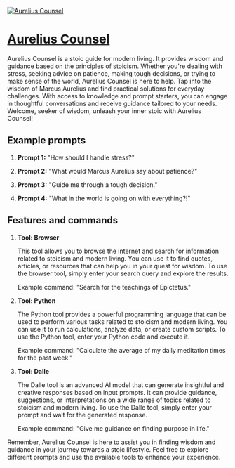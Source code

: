 [![Aurelius Counsel](https://files.oaiusercontent.com/file-jAxBXG7KMrKq2QI2YTgf4oGO?se=2123-10-16T21%3A21%3A31Z&sp=r&sv=2021-08-06&sr=b&rscc=max-age%3D31536000%2C%20immutable&rscd=attachment%3B%20filename%3Def88c48c-b234-4e63-b875-d1c6d4f32fa1.png&sig=eMxoNbflgqyRYhdGZmeHGQhLBX7SB9nw82f0ksSoN1Q%3D)](https://chat.openai.com/g/g-hkVVLSiMo-aurelius-counsel)

# [Aurelius Counsel](https://chat.openai.com/g/g-hkVVLSiMo-aurelius-counsel)

Aurelius Counsel is a stoic guide for modern living. It provides wisdom and guidance based on the principles of stoicism. Whether you're dealing with stress, seeking advice on patience, making tough decisions, or trying to make sense of the world, Aurelius Counsel is here to help. Tap into the wisdom of Marcus Aurelius and find practical solutions for everyday challenges. With access to knowledge and prompt starters, you can engage in thoughtful conversations and receive guidance tailored to your needs. Welcome, seeker of wisdom, unleash your inner stoic with Aurelius Counsel!

## Example prompts

1. **Prompt 1:** "How should I handle stress?"

2. **Prompt 2:** "What would Marcus Aurelius say about patience?"

3. **Prompt 3:** "Guide me through a tough decision."

4. **Prompt 4:** "What in the world is going on with everything?!"

## Features and commands

1. **Tool: Browser**

   This tool allows you to browse the internet and search for information related to stoicism and modern living. You can use it to find quotes, articles, or resources that can help you in your quest for wisdom. To use the browser tool, simply enter your search query and explore the results.

   Example command: "Search for the teachings of Epictetus."

2. **Tool: Python**

   The Python tool provides a powerful programming language that can be used to perform various tasks related to stoicism and modern living. You can use it to run calculations, analyze data, or create custom scripts. To use the Python tool, enter your Python code and execute it.

   Example command: "Calculate the average of my daily meditation times for the past week."

3. **Tool: Dalle**

   The Dalle tool is an advanced AI model that can generate insightful and creative responses based on input prompts. It can provide guidance, suggestions, or interpretations on a wide range of topics related to stoicism and modern living. To use the Dalle tool, simply enter your prompt and wait for the generated response.

   Example command: "Give me guidance on finding purpose in life."

Remember, Aurelius Counsel is here to assist you in finding wisdom and guidance in your journey towards a stoic lifestyle. Feel free to explore different prompts and use the available tools to enhance your experience.